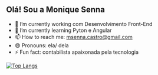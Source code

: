 ## Olá! Sou a Monique Senna

- 🔭 I’m currently working  com Desenvolvimento Front-End
- 🌱 I’m currently learning  Pyton e Angular
- 📫 How to reach me: msenna.castro@gmail.com
- 😄 Pronouns: ela/ dela
- ⚡ Fun fact: contabilista apaixonada pela tecnologia


[![Top Langs](https://github-readme-stats.vercel.app/api/top-langs/?username=MoniqueSenna&hide_progress=true)](https://github.com/anuraghazra/github-readme-stats)
